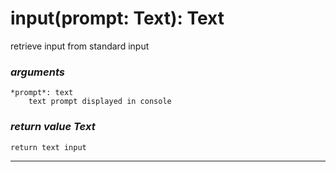 # input(prompt: Text): Text

retrieve input from standard input

### *arguments*
	*prompt*: text
		text prompt displayed in console

### *return value Text*
	return text input
---
